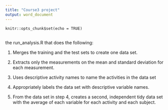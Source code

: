 ```yaml
---
title: "Course3 project"
output: word_document
---
```


```{r setup, include=FALSE}
knitr::opts_chunk$set(echo = TRUE)
```

## 
the run_analysis.R that does the following:

1. Merges the training and the test sets to create one data set.


2. Extracts only the measurements on the mean and standard deviation for each measurement.

3. Uses descriptive activity names to name the activities in the data set

4. Appropriately labels the data set with descriptive variable names.

5. From the data set in step 4, creates a second, independent tidy data set with the average of each variable for each activity and each subject.



